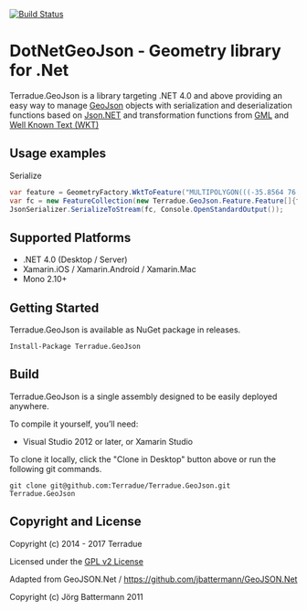[![Build Status](https://build.terradue.com/buildStatus/icon?job=DotNetGeoJson/master)](https://build.terradue.com/job/DotNetGeoJson/job/master/)

# DotNetGeoJson - Geometry library for .Net

Terradue.GeoJson is a library targeting .NET 4.0 and above providing an easy
way to manage [GeoJson](http://en.wikipedia.org/wiki/GeoJSON) objects with serialization and deserialization functions based on [Json.NET](https://github.com/JamesNK/Newtonsoft.Json)
and transformation functions from [GML](http://en.wikipedia.org/wiki/Geography_Markup_Language) and [Well Known Text (WKT)](http://en.wikipedia.org/wiki/Well-known_text)

## Usage examples

Serialize 

```c#
var feature = GeometryFactory.WktToFeature("MULTIPOLYGON(((-35.8564 76.3201,-24.3168 86.6627,-35.8318 86.7731,-47.6561 86.7495,-58.8572 86.5946,-66.4273 86.4019,-75.1745 86.0612,-82.4096 85.6457,-88.3271 85.1747,-94.2379 84.5298,-98.0433 83.9814,-102.611 83.1211,-106.698 82.0776,-109.452 81.1601,-112.048 80.071,-114.95 78.4909,-117.401 76.7308,-119.334 74.9554,-120.913 73.1694,-122.124 71.539,-123.467 69.4122,-124.777 66.9507,-126.041 64.1534,-127.137 61.3499,-128.164 58.3761,-129.332 54.5695,-131.148 47.7685,-133.199 38.9534,-140.184 5.21524,-143.393 -9.14381,-145.178 -16.2998,-146.908 -22.6017,-148.621 -28.2163,-150.479 -33.6374,-152.391 -38.5343,-154.348 -42.9085,-156.51 -47.0827,-158.823 -50.8932,-161.17 -54.1839,-163.769 -57.269,-166.662 -60.1427,-169.7 -62.6524,-146.91 -66.483,-145.417 -63.0394,-143.765 -58.4344,-142.267 -53.4868,-140.824 -48.0312,-139.403 -42.0658,-137.976 -35.5891,-132.316 -8.07001,-129.522 4.79458,-128.027 11.1346,-126.549 16.963,-125.087 22.2781,-123.592 27.245,-121.827 32.5203,-119.965 37.4381,-118.139 41.672,-116.314 45.3893,-114.333 48.914,-112.169 52.2423,-109.92 55.2151,-107.466 57.9885,-105.12 60.2592,-102.436 62.4837,-99.3325 64.65,-96.4819 66.3306,-92.9457 68.0854,-89.5209 69.5039,-85.63 70.8476,-81.6291 71.9901,-76.6541 73.141,-72.0977 73.9842,-66.5 74.7977,-60.9886 75.4017,-55.0708 75.8679,-48.1172 76.2077,-41.6493 76.3417,-35.8564 76.3201)))");
var fc = new FeatureCollection(new Terradue.GeoJson.Feature.Feature[]{feature}.ToList());
JsonSerializer.SerializeToStream(fc, Console.OpenStandardOutput());
```

## Supported Platforms

* .NET 4.0 (Desktop / Server)
* Xamarin.iOS / Xamarin.Android / Xamarin.Mac
* Mono 2.10+

## Getting Started

Terradue.GeoJson is available as NuGet package in releases.

```
Install-Package Terradue.GeoJson
```

## Build

Terradue.GeoJson is a single assembly designed to be easily deployed anywhere. 

To compile it yourself, you’ll need:

* Visual Studio 2012 or later, or Xamarin Studio

To clone it locally, click the "Clone in Desktop" button above or run the 
following git commands.

```
git clone git@github.com:Terradue/Terradue.GeoJson.git Terradue.GeoJson
```

## Copyright and License

Copyright (c) 2014 - 2017 Terradue

Licensed under the [GPL v2 License](https://github.com/Terradue.GeoJson/Terradue.GeoJson/blob/master/LICENSE.txt)

Adapted from GeoJSON.Net / https://github.com/jbattermann/GeoJSON.Net

Copyright (c) Jörg Battermann 2011
